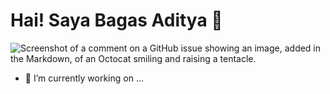 # Hai! Saya Bagas Aditya 👋

![Screenshot of a comment on a GitHub issue showing an image, added in the Markdown, of an Octocat smiling and raising a tentacle.](https://octodex.github.com/images/nyantocat.gif)
- 🔭 I’m currently working on ...
<!--
**bagasadityaa/bagasadityaa** is a ✨ _special_ ✨ repository because its `README.md` (this file) appears on your GitHub profile.

Here are some ideas to get you started:

- 🌱 I’m currently learning ...
- 👯 I’m looking to collaborate on ...
- 🤔 I’m looking for help with ...
- 💬 Ask me about ...
- 📫 How to reach me: ...
- 😄 Pronouns: ...
- ⚡ Fun fact: ...
-->
